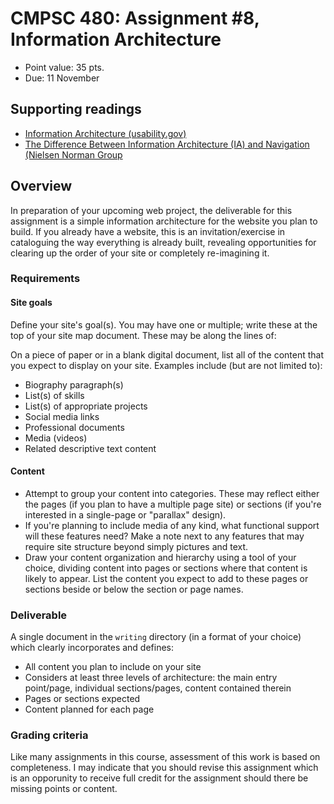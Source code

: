 # CMPSC 480: Assignment #8, Information Architecture
* Point value: 35 pts.
* Due: 11 November

## Supporting readings

* [Information Architecture (usability.gov)](https://www.usability.gov/what-and-why/information-architecture.html)
* [The Difference Between Information Architecture (IA) and Navigation (Nielsen Norman Group](https://www.nngroup.com/articles/ia-vs-navigation/)

## Overview
 
In preparation of your upcoming web project, the deliverable for this assignment is a simple information architecture for the website you plan to build. If you already have a website, this is an invitation/exercise in cataloguing the way everything is already built, revealing opportunities for
clearing up the order of your site or completely re-imagining it.

### Requirements

#### Site goals

Define your site's goal(s). You may have one or multiple; write these at the top of your site map document. These may be along the lines of:

On a piece of paper or in a blank digital document, list all of the content that you expect to display on your site. Examples include (but are not limited to):

* Biography paragraph(s)
* List(s) of skills
* List(s) of appropriate projects
* Social media links
* Professional documents
* Media (videos)
* Related descriptive text content

#### Content

* Attempt to group your content into categories. These may reflect either the pages (if you plan to have a multiple page site) or sections (if you're interested in a single-page or "parallax" design).
* If you're planning to include media of any kind, what functional support will these features need? Make a note next to any features that may require site structure beyond simply pictures and text.
* Draw your content organization and hierarchy using a tool of your choice, dividing content into pages or sections where that content is likely to appear. List the content you expect to add to these pages or sections beside or below the section or page names.

### Deliverable

A single document in the `writing` directory (in a format of your choice) which clearly incorporates and defines:

* All content you plan to include on your site
* Considers at least three levels of architecture: the main entry point/page, individual sections/pages, content contained therein
* Pages or sections expected
* Content planned for each page

### Grading criteria

Like many assignments in this course, assessment of this work is based on completeness. I may indicate that you should revise this assignment which is an opporunity to receive full credit for the assignment should there be missing points or content.